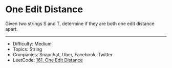 # One Edit Distance

Given two strings S and T, determine if they are both one edit distance apart.

---

* Difficulty: Medium
* Topics: String
* Companies: Snapchat, Uber, Facebook, Twitter
* LeetCode: [161. One Edit Distance](https://leetcode.com/problems/one-edit-distance/description/)
